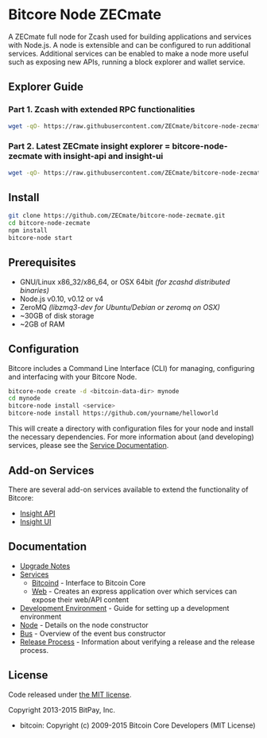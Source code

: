 Bitcore Node ZECmate
============

A ZECmate full node for Zcash used for building applications and services with Node.js. A node is extensible and can be configured to run additional services. Additional services can be enabled to make a node more useful such as exposing new APIs, running a block explorer and wallet service.

## Explorer Guide
### Part 1. Zcash with extended RPC functionalities
```bash
wget -qO- https://raw.githubusercontent.com/ZECmate/bitcore-node-zecmate/master/installZcashd.sh | bash
```
### Part 2. Latest ZECmate insight explorer = bitcore-node-zecmate with insight-api and insight-ui
```bash
wget -qO- https://raw.githubusercontent.com/ZECmate/bitcore-node-zecmate/master/installExplorer.sh | bash
```
## Install

```bash
git clone https://github.com/ZECmate/bitcore-node-zecmate.git
cd bitcore-node-zecmate
npm install
bitcore-node start
```

## Prerequisites

- GNU/Linux x86_32/x86_64, or OSX 64bit *(for zcashd distributed binaries)*
- Node.js v0.10, v0.12 or v4
- ZeroMQ *(libzmq3-dev for Ubuntu/Debian or zeromq on OSX)*
- ~30GB of disk storage
- ~2GB of RAM

## Configuration

Bitcore includes a Command Line Interface (CLI) for managing, configuring and interfacing with your Bitcore Node.

```bash
bitcore-node create -d <bitcoin-data-dir> mynode
cd mynode
bitcore-node install <service>
bitcore-node install https://github.com/yourname/helloworld
```

This will create a directory with configuration files for your node and install the necessary dependencies. For more information about (and developing) services, please see the [Service Documentation](docs/services.md).

## Add-on Services

There are several add-on services available to extend the functionality of Bitcore:

- [Insight API](https://github.com/ZECmate/insight-api)
- [Insight UI](https://github.com/ZECmate/insight-ui)

## Documentation

- [Upgrade Notes](docs/upgrade.md)
- [Services](docs/services.md)
  - [Bitcoind](docs/services/bitcoind.md) - Interface to Bitcoin Core
  - [Web](docs/services/web.md) - Creates an express application over which services can expose their web/API content
- [Development Environment](docs/development.md) - Guide for setting up a development environment
- [Node](docs/node.md) - Details on the node constructor
- [Bus](docs/bus.md) - Overview of the event bus constructor
- [Release Process](docs/release.md) - Information about verifying a release and the release process.


## License

Code released under [the MIT license](https://github.com/bitpay/bitcore-node/blob/master/LICENSE).

Copyright 2013-2015 BitPay, Inc.

- bitcoin: Copyright (c) 2009-2015 Bitcoin Core Developers (MIT License)
